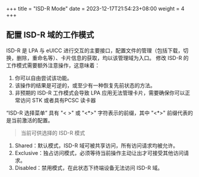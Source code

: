 +++
title = "ISD-R Mode"
date =  2023-12-17T21:54:23+08:00
weight = 4
+++

## 配置 ISD-R 域的工作模式

ISD-R 是 LPA 与 eUICC 进行交互的主要接口，配置文件的管理（包括下载，切换，删除，重命名等）、卡片信息的获取，均以该管理域为入口。
修改 ISD-R 的工作模式需要额外注意操作，这意味着：

1. 你可以自由尝试该功能。
2. 该操作的结果是可逆的，或至少有一种恢复先前状态的方法。
3. 非预期的 ISD-R 工作模式会导致 LPA 应用无法管理卡片，需要确保你可以正常访问 STK 或者具有PCSC 读卡器

“ISD-R 选择菜单” 具有 "< >" 或 "<\*>" 字符表示的前缀，其中 "<\*>" 前缀代表的是当前激活的配置。  
>当前可供选择的 ISD-R 模式

1. Shared：默认模式，ISD-R 域可被共享访问，所有访问请求均被允许。
2. Exclusive：独占访问模式，必须等待当前操作主动让出才可接受其他访问请求。
3. Disabled：禁用模式，在此状态下终端设备无法访问 ISD-R 域。
